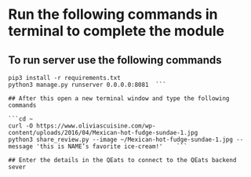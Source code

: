 # Run the following commands in terminal to complete the module

## To run server use the following commands

```cd ~/workspace/dhirloveneesh-ME_QEATS_REVIEW_MP    
pip3 install -r requirements.txt    
python3 manage.py runserver 0.0.0.0:8081  ```  

## After this open a new terminal window and type the following commands

```cd ~    
curl -O https://www.oliviascuisine.com/wp-content/uploads/2016/04/Mexican-hot-fudge-sundae-1.jpg    
python3 share_review.py --image ~/Mexican-hot-fudge-sundae-1.jpg --message 'this is NAME’s favorite ice-cream!'    ```

## Enter the details in the QEats to connect to the QEats backend sever
